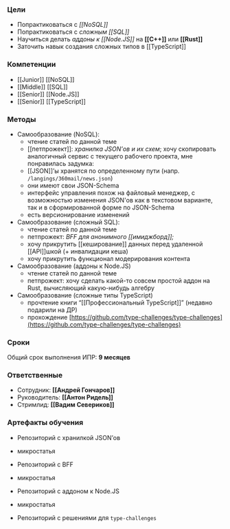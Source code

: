 ### Цели

- Попрактиковаться с _[[NoSQL]]_
- Попрактиковаться с _сложным [[SQL]]_
- Научиться делать _аддоны к [[Node.JS]]_ на **[[C++]]** или **[[Rust]]**
- Заточить навык создания сложных типов в [[TypeScript]]
### Компетенции

- [[Junior]] [[NoSQL]]
- [[Middle]] [[SQL]]
- [[Senior]] [[Node.JS]]
- [[Senior]] [[TypeScript]]
### Методы

- Самообразование (NoSQL):
    - чтение статей по данной теме
    - [[петпрожект]]: _хранилка JSON’ов и их схем_; хочу скопировать аналогичный сервис с текущего рабочего проекта, мне понравилась задумка:
    - [[JSON]]’ы хранятся по определенному пути (напр. `/langings/360mail/news.json`)
    - они имеют свои JSON-Schema
    - интерфейс управления похож на файловый менеджер, с возможностью изменения JSON'ов как в текстовом варианте, так и в сформированной форме по JSON-Schema
    - есть версионирование изменений
- Самообразование (сложный SQL):
    - чтение статей по данной теме
    - петпрожект: _BFF для анонимного [[имиджборд]];_
    - хочу прикрутить [[кеширование]] данных перед удаленной [[API]]шкой (+ инвалидации кеша)
    - хочу прикрутить функционал модерирования контента
- Самообразование (аддоны к Node.JS)
    - чтение статей по данной теме
    - петпрожект: хочу сделать какой-то совсем простой аддон на Rust, вычисляющий какую-нибудь алгебру
- Самообразование (сложные типы TypeScript)
    - прочтение книги “[[Профессиональный TypeScript]]” (недавно подарили на ДР)
    - прохождение [https://github.com/type-challenges/type-challenges](https://github.com/type-challenges/type-challenges)
### Сроки

Общий срок выполнения ИПР: **9 месяцев**
### Ответственные

- Сотрудник: **[[Андрей Гончаров]]**
- Руководитель: **[[Антон Ридель]]**
- Стримлид: **[[Вадим Севериков]]**
### Артефакты обучения

- Репозиторий с хранилкой JSON’ов
- микростатья

- Репозиторий с BFF
- микростатья

- Репозиторий с аддоном к Node.JS
- микростатья

- Репозиторий с решениями для `type-challenges`